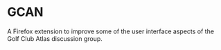 # GCAN

A Firefox extension to improve some of the user interface aspects of the Golf Club Atlas discussion group.